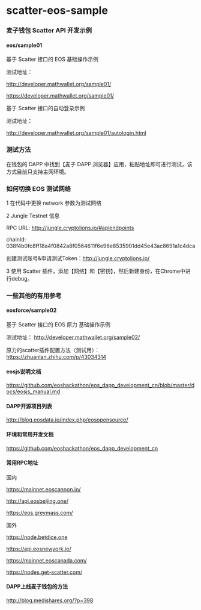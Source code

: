 # scatter-eos-sample

### 麦子钱包 Scatter API 开发示例

#### eos/sample01

基于 Scatter 接口的 EOS 基础操作示例

测试地址：

http://developer.mathwallet.org/sample01/

https://developer.mathwallet.org/sample01/

基于 Scatter 接口的自动登录示例

测试地址：

http://developer.mathwallet.org/sample01/autologin.html


### 测试方法

在钱包的 DAPP 中找到【麦子 DAPP 浏览器】应用，粘贴地址即可进行测试，该方式目前只支持主网环境。


### 如何切换 EOS 测试网络

1 在代码中更换 network 参数为测试网络

2 Jungle Testnet 信息

RPC URL: http://jungle.cryptolions.io/#apiendpoints

chainId: 038f4b0fc8ff18a4f0842a8f0564611f6e96e8535901dd45e43ac8691a1c4dca

创建测试账号&申请测试Token：http://jungle.cryptolions.io/

3 使用 Scatter 插件，添加【网络】和【密钥】，然后新建身份，在Chrome中进行debug。


### 一些其他的有用参考

#### eosforce/sample02

基于 Scatter 接口的 EOS 原力 基础操作示例

测试地址：
http://developer.mathwallet.org/sample02/

原力的scatter插件配置方法（测试用）： https://zhuanlan.zhihu.com/p/43034314

#### eosjs说明文档

https://github.com/eoshackathon/eos_dapp_development_cn/blob/master/docs/eosjs_manual.md

#### DAPP开源项目列表

http://blog.eosdata.io/index.php/eosopensource/

#### 环境和常用开发文档

https://github.com/eoshackathon/eos_dapp_development_cn

#### 常用RPC地址

国内

https://mainnet.eoscannon.io/

http://api.eosbeijing.one/

https://eos.greymass.com/

国外

https://node.betdice.one

https://api.eosnewyork.io/

https://mainnet.eoscanada.com/

https://nodes.get-scatter.com/

#### DAPP上线麦子钱包的方法

http://blog.medishares.org/?p=398